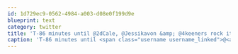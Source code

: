 ```yaml
---
id: 1d729ec9-0562-4984-a003-d08e0f199d9e
blueprint: text
category: twitter
title: 'T-86 minutes until @2dCale, @Jessikavon &amp; @4keeners rock it at @okdg!'
caption: 'T-86 minutes until <span class="username username_linked">@<a href="https://twitter.com/2dCale" title="Cale Atkinson">2dCale</a></span>, @Jessikavon &amp; <span class="username username_linked">@<a href="https://twitter.com/4keeners" title="Jeff Keen">4keeners</a></span> rock it at <span class="username username_linked">@<a href="https://twitter.com/okdg" title="OKDG">okdg</a></span>!'
---
```

